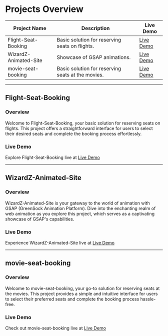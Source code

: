 # Projects Overview

| Project Name           | Description                               | Live Demo                                                           |
|------------------------|-------------------------------------------|---------------------------------------------------------------------|
| Flight-Seat-Booking    | Basic solution for reserving seats on flights. | [Live Demo](https://0xariseaizen-404.github.io/Frontend-Developement-Projects/Flight-Seat-Booking/) |
| WizardZ-Animated-Site  | Showcase of GSAP animations.              | [Live Demo](https://0xariseaizen-404.github.io/Frontend-Developement-Projects/WizardZ-Animated-Site/)   |
| movie-seat-booking     | Basic solution for reserving seats at the movies. | [Live Demo](https://0xariseaizen-404.github.io/Frontend-Developement-Projects/movie-seat-booking/) |

---

## Flight-Seat-Booking

### Overview
Welcome to Flight-Seat-Booking, your basic solution for reserving seats on flights. This project offers a straightforward interface for users to select their desired seats and complete the booking process effortlessly.

### Live Demo
Explore Flight-Seat-Booking live at [Live Demo](https://0xariseaizen-404.github.io/Frontend-Developement-Projects/Flight-Seat-Booking/)

---

## WizardZ-Animated-Site

### Overview
WizardZ-Animated-Site is your gateway to the world of animation with GSAP (GreenSock Animation Platform). Dive into the enchanting realm of web animation as you explore this project, which serves as a captivating showcase of GSAP's capabilities.

### Live Demo
Experience WizardZ-Animated-Site live at [Live Demo](https://0xariseaizen-404.github.io/Frontend-Developement-Projects/WizardZ-Animated-Site/)

---

## movie-seat-booking

### Overview
Welcome to movie-seat-booking, your go-to solution for reserving seats at the movies. This project provides a simple and intuitive interface for users to select their preferred seats and complete the booking process hassle-free.

### Live Demo
Check out movie-seat-booking live at [Live Demo](https://0xariseaizen-404.github.io/Frontend-Developement-Projects/movie-seat-booking/)
